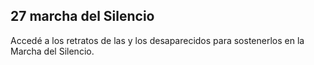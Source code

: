 ## 27 marcha del Silencio

Accedé a los retratos de las y los desaparecidos para sostenerlos en la Marcha del Silencio.
